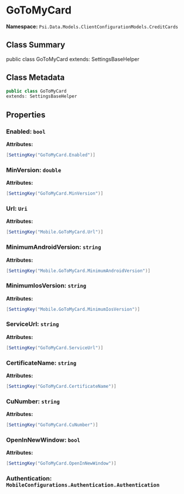 # GoToMyCard

**Namespace:** `Psi.Data.Models.ClientConfigurationModels.CreditCards`

## Class Summary

public class GoToMyCard
extends: SettingsBaseHelper

## Class Metadata

```typescript
public class GoToMyCard
extends: SettingsBaseHelper
```

## Properties

### Enabled: `bool`

**Attributes:**
```csharp
[SettingKey("GoToMyCard.Enabled")]
```

### MinVersion: `double`

**Attributes:**
```csharp
[SettingKey("GoToMyCard.MinVersion")]
```

### Url: `Uri`

**Attributes:**
```csharp
[SettingKey("Mobile.GoToMyCard.Url")]
```

### MinimumAndroidVersion: `string`

**Attributes:**
```csharp
[SettingKey("Mobile.GoToMyCard.MinimumAndroidVersion")]
```

### MinimumIosVersion: `string`

**Attributes:**
```csharp
[SettingKey("Mobile.GoToMyCard.MinimumIosVersion")]
```

### ServiceUrl: `string`

**Attributes:**
```csharp
[SettingKey("GoToMyCard.ServiceUrl")]
```

### CertificateName: `string`

**Attributes:**
```csharp
[SettingKey("GoToMyCard.CertificateName")]
```

### CuNumber: `string`

**Attributes:**
```csharp
[SettingKey("GoToMyCard.CuNumber")]
```

### OpenInNewWindow: `bool`

**Attributes:**
```csharp
[SettingKey("GoToMyCard.OpenInNewWindow")]
```

### Authentication: `MobileConfigurations.Authentication.Authentication`
